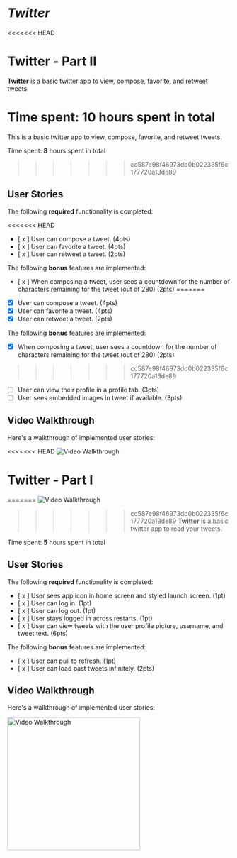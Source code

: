 # *Twitter*

<<<<<<< HEAD
# Twitter - Part II

**Twitter** is a basic twitter app to view, compose, favorite, and retweet tweets.

Time spent: **10** hours spent in total
=======
This is a basic twitter app to view, compose, favorite, and retweet tweets.

Time spent: **8** hours spent in total
>>>>>>> cc587e98f46973dd0b022335f6c177720a13de89

## User Stories

The following **required** functionality is completed:

<<<<<<< HEAD
- [ x ] User can compose a tweet. (4pts)
- [ x ] User can favorite a tweet. (4pts)
- [ x ] User can retweet a tweet. (2pts)

The following **bonus** features are implemented:

- [ x ] When composing a tweet, user sees a countdown for the number of characters remaining for the tweet (out of 280) (2pts)
=======
- [x] User can compose a tweet. (4pts)
- [x] User can favorite a tweet. (4pts)
- [x] User can retweet a tweet. (2pts)

The following **bonus** features are implemented:

- [x] When composing a tweet, user sees a countdown for the number of characters remaining for the tweet (out of 280) (2pts)
>>>>>>> cc587e98f46973dd0b022335f6c177720a13de89
- [ ] User can view their profile in a profile tab. (3pts)
- [ ] User sees embedded images in tweet if available. (3pts)

## Video Walkthrough

Here's a walkthrough of implemented user stories:

<<<<<<< HEAD
<img src='http://i.imgur.com/link/to/your/gif/file.gif' title='Video Walkthrough' width='' alt='Video Walkthrough' />

# Twitter - Part I
=======
<img src='http://g.recordit.co/1ibXnsIqqB.gif' title='Video Walkthrough' width='' alt='Video Walkthrough' />

>>>>>>> cc587e98f46973dd0b022335f6c177720a13de89
**Twitter** is a basic twitter app to read your tweets.

Time spent: **5** hours spent in total

## User Stories

The following **required** functionality is completed:

- [ x ] User sees app icon in home screen and styled launch screen. (1pt)
- [ x ] User can log in. (1pt)
- [ x ] User can log out. (1pt)
- [ x ] User stays logged in across restarts. (1pt)
- [ x ] User can view tweets with the user profile picture, username, and tweet text. (6pts)

The following **bonus** features are implemented:

- [ x ] User can pull to refresh. (1pt)
- [ x ] User can load past tweets infinitely. (2pts)

## Video Walkthrough

Here's a walkthrough of implemented user stories:

<img src='http://g.recordit.co/OadZIPOJs3.gif' title='Video Walkthrough' width=300/>

